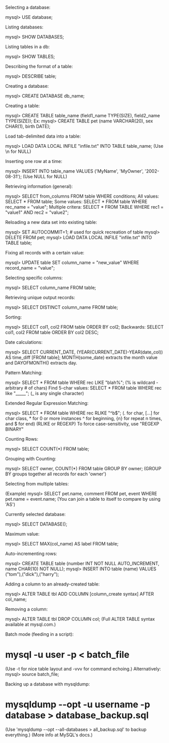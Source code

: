 Selecting a database:

mysql> USE database;

Listing databases:

mysql> SHOW DATABASES;

Listing tables in a db:

mysql> SHOW TABLES;

Describing the format of a table:

mysql> DESCRIBE table;

Creating a database:

mysql> CREATE DATABASE db_name;

Creating a table:

mysql> CREATE TABLE table_name (field1_name TYPE(SIZE), field2_name TYPE(SIZE));
Ex: mysql> CREATE TABLE pet (name VARCHAR(20), sex CHAR(1), birth DATE);

Load tab-delimited data into a table:

mysql> LOAD DATA LOCAL INFILE "infile.txt" INTO TABLE table_name;
(Use \n for NULL)

Inserting one row at a time:

mysql> INSERT INTO table_name VALUES ('MyName', 'MyOwner', '2002-08-31');
(Use NULL for NULL)

Retrieving information (general):

mysql> SELECT from_columns FROM table WHERE conditions;
All values: SELECT * FROM table;
Some values: SELECT * FROM table WHERE rec_name = "value";
Multiple critera: SELECT * FROM TABLE WHERE rec1 = "value1" AND rec2 = "value2";

Reloading a new data set into existing table:

mysql> SET AUTOCOMMIT=1; # used for quick recreation of table
mysql> DELETE FROM pet;
mysql> LOAD DATA LOCAL INFILE "infile.txt" INTO TABLE table;

Fixing all records with a certain value:

mysql> UPDATE table SET column_name = "new_value" WHERE record_name = "value";

Selecting specific columns:

mysql> SELECT column_name FROM table;

Retrieving unique output records:

mysql> SELECT DISTINCT column_name FROM table;

Sorting:

mysql> SELECT col1, col2 FROM table ORDER BY col2;
Backwards: SELECT col1, col2 FROM table ORDER BY col2 DESC;

Date calculations:

mysql> SELECT CURRENT_DATE, (YEAR(CURRENT_DATE)-YEAR(date_col)) AS time_diff [FROM table];
MONTH(some_date) extracts the month value and DAYOFMONTH() extracts day.

Pattern Matching:

mysql> SELECT * FROM table WHERE rec LIKE "blah%";
(% is wildcard - arbitrary # of chars)
Find 5-char values: SELECT * FROM table WHERE rec like "_____";
(_ is any single character)

Extended Regular Expression Matching:

mysql> SELECT * FROM table WHERE rec RLIKE "^b$";
(. for char, [...] for char class, * for 0 or more instances
^ for beginning, {n} for repeat n times, and $ for end)
(RLIKE or REGEXP)
To force case-sensitivity, use "REGEXP BINARY"

Counting Rows:

mysql> SELECT COUNT(*) FROM table;

Grouping with Counting:

mysql> SELECT owner, COUNT(*) FROM table GROUP BY owner;
(GROUP BY groups together all records for each 'owner')

Selecting from multiple tables:

(Example)
mysql> SELECT pet.name, comment FROM pet, event WHERE pet.name = event.name;
(You can join a table to itself to compare by using 'AS')

Currently selected database:

mysql> SELECT DATABASE();

Maximum value:

mysql> SELECT MAX(col_name) AS label FROM table;

Auto-incrementing rows:

mysql> CREATE TABLE table (number INT NOT NULL AUTO_INCREMENT, name CHAR(10) NOT NULL);
mysql> INSERT INTO table (name) VALUES ("tom"),("dick"),("harry");

Adding a column to an already-created table:

mysql> ALTER TABLE tbl ADD COLUMN [column_create syntax] AFTER col_name;

Removing a column:

mysql> ALTER TABLE tbl DROP COLUMN col;
(Full ALTER TABLE syntax available at mysql.com.)

Batch mode (feeding in a script):

# mysql -u user -p < batch_file
(Use -t for nice table layout and -vvv for command echoing.)
Alternatively: mysql> source batch_file;

Backing up a database with mysqldump:

# mysqldump --opt -u username -p database > database_backup.sql
(Use 'mysqldump --opt --all-databases > all_backup.sql' to backup everything.)
(More info at MySQL's docs.)